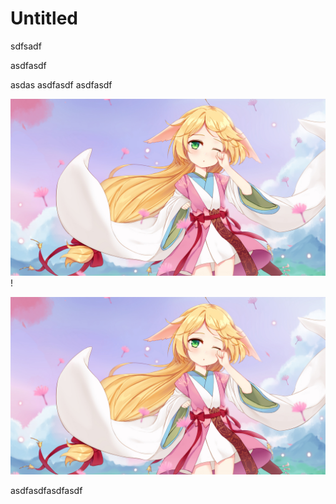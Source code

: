 # Untitled

sdfsadf

asdfasdf

asdas asdfasdf asdfasdf

![aa](../asset/a37cfca392c861061a8a65042ab4ef2a.jpg) !


![aa](../asset/a37cfca392c861061a8a65042ab4ef2a.jpg)

asdfasdfasdfasdf

